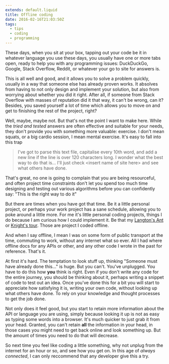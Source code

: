 ```yaml
---
extends: default.liquid
title: Offline coding
date: 2016-02-16T21:03:50Z
tags:
  - tips
  - coding
  - programming
---
```


These days, when you sit at your box, tapping out your code be it in whatever language you use these days, you usually have one or more tabs open, ready to help you with any programming issues: DuckDuckGo, Google, Stack Overflow, Reddit, or whatever your go to site for answers is.

This is all well and good, and it allows you to solve a problem quickly, usually in a way that someone else has already proven works. It absolves from having to not only design and implement your solution, but also from worrying about whether you did it right. After all, if someone from Stack Overflow with masses of reputation did it that way, it can't be wrong, can it? Besides, you saved yourself a lot of time which allows you to move on and get to finishing the rest of the project, right?

Well, maybe, maybe not. But that's not the point I want to make here. While the _tried and tested_ answers are often effective and suitable for your needs, they don't provide you with something more valuable: exercise. I don't mean squats, or a big cardio session, I mean mental exercise. It's easy to fall into this trap

> I've got to parse this text file, capitalise every 10th word, and add a new line if the line is over 120 characters long. I wonder what the best way to do that is... I'll just check &lt;insert name of site here&gt; and see what others have done.

That's great, no one is going to complain that you are being resourceful, and often project time constraints don't let you spend too much time designing and testing out various algorithms before you can confidently say: "This is the right way to do it"

But there are times when you have got that time. Be it a little personal project, or perhaps your work project has a sane schedule, allowing you to poke around a little more. For me it's little personal coding projects, things I do because I am curious how I could implement it. Be that my [Langton's Ant](https://github.com/Svenito/Langton-Ant) or [Knight's tour](https://github.com/Svenito/Knight-s-Tour). Those are project I coded offline.

And when I say offline, I mean I was on some form of public transport at the time, commuting to work, without any internet what so ever. All I had where offline docs for any APIs or other, and any other code I wrote in the past for reference. That's it.

At first it's hard. The temptation to look stuff up, thinking "Someone must have already done this..." is huge. But you can't. You've unplugged. You have to do this how **you** think is right. Even if you don't write any code for the entire journey, you should be thinking about it, perhaps writing a snippet of code to test out an idea. Once you've done this for a bit you will start to appreciate how satisfying it is, writing your own code, without looking up what others have done. To rely on your knowledge and thought processes to get the job done.

Not only does it feel good, but you start to retain more information about the API or language you are using, simply because looking it up is not as easy as typing some words into a browser. It's much quicker to just grab it from your head. Granted, you can't retain **all** the information in your head, in those cases you might need to get back online and look something up. But the amount of times you need to do that will decrease.

So next time you feel like coding a little something, why not unplug from the internet for an hour or so, and see how you get on. In this age of _always connected_, I can only reccommend that any developer give this a try.
